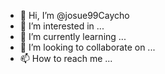 - 👋 Hi, I’m @josue99Caycho
- 👀 I’m interested in ...
- 🌱 I’m currently learning ...
- 💞️ I’m looking to collaborate on ...
- 📫 How to reach me ...

<!---
josue99Caycho/josue99Caycho is a ✨ special ✨ repository because its `README.md` (this file) appears on your GitHub profile.
You can click the Preview link to take a look at your changes.
--->
